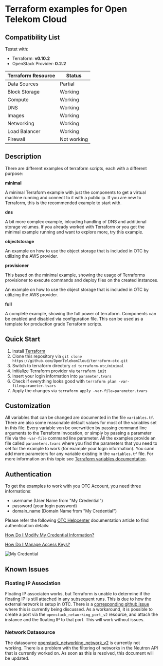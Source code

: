 # Terraform examples for Open Telekom Cloud

## Compatibility List

Testet with:
* Terraform: **v0.10.2**
* OpenStack Provider: **0.2.2**

| Terraform Resource | Status      |
| ------------------ | ----------- |
| Data Sources       | Partial     |
| Block Storage      | Working     |
| Compute            | Working     |
| DNS                | Working     |
| Images             | Working     |
| Networking         | Working     |
| Load Balancer      | Working     |
| Firewall           | Not working |

## Description

There are different examples of terraform scripts, each with a different purpose:

**minimal** 

A minimal Terraform example with just the components to get a virtual machine running and connect to it with a public ip. If you are new to Terraform, this is the recommended example to start with.

**dns**

A bit more complex example, inlcuding handling of DNS and additional storage volumes. If you already worked with Terraform or you got the minimal example running and want to explore more, try this example.

**objectstorage**

An example on how to use the object storage that is included in OTC by utilizing the AWS provider.

**provisioner**

This based on the minimal example, showing the usage of Terraforms provisioner to execute commands and deploy files on the created instances.

An example on how to use the object storage that is included in OTC by utilizing the AWS provider.

**full**

A complete example, showing the full power of terraform. Components can be enabled and disabled via configuration file. This can be used as a template for production grade Terraform scripts.

## Quick Start

1. Install [Terraform](https://www.terraform.io)
2. Clone this repository via `git clone https://github.com/OpenTelekomCloud/terraform-otc.git`
3. Switch to terraform directory `cd terraform-otc/minimal`
4. Initialize Terraform provider via `terraform init`
5. Insert your login information into `parameter.tvars`
6. Check if everything looks good with `terraform plan -var-file=parameter.tvars`
7. Apply the changes via `terraform apply -var-file=parameter.tvars`

## Customization

All variables that can be changed are documented in the file `variables.tf`. There are also some reasonable default values for most of the variables set in this file. Every variable von be overwritten by passing command line arguments to the Terraform invocation, or simply by passing a parameter file via the `-var-file` command line parameter. All the examples provide an file called `parameters.tvars` where you find the parameters that you need to set for the example to work (for example your login information). You cann add more parameters for any variable existing in the `variables.tf` file. For more information on this topic see [Terraform variables documentation](http://www.terraform.io/intro/getting-started/variables.html).

## Authentication

To get the examples to work with you OTC Account, you need three informations:

* username (User Name from "My Credential")
* password (your login password)
* domain\_name (Domain Name from "My Credential")

Please refer the following [OTC Helpcenter](https://docs.otc.t-systems.com/) documentation article to find authentication details: 

[How Do I Modify My Credential Information?](https://docs.otc.t-systems.com/en-us/usermanual/ac/en-us_topic_0046606214.html)

[How Do I Manage Access Keys?](https://docs.otc.t-systems.com/en-us/usermanual/ac/en-us_topic_0046606340.html)

![My Credential](https://docs.otc.t-systems.com/en-us/usermanual/ac/en-us_image_0049334540.jpg )

## Known Issues

### Floating IP Association

Floating IP associaten works, but Terraform is unable to determine if the floating IP is still attached in any subsequent runs. This is due to how the external network is setup in OTC. There is a [corresponding github issue](https://github.com/terraform-providers/terraform-provider-openstack/issues/88) where this is currently being discussed. As a workaround, it is possible to create a port via the `openstack_networking_port_v2` resource, and attach the instance and the floating IP to that port. This will work without issues.

### Network Datasource

The datasource [openstack_networking_network_v2](https://www.terraform.io/docs/providers/openstack/d/networking_network_v2.html) is currently not working. There is a problem with the filtering of networks in the Neutron API that is currently worked on. As soon as this is resolved, this document will be updated.
